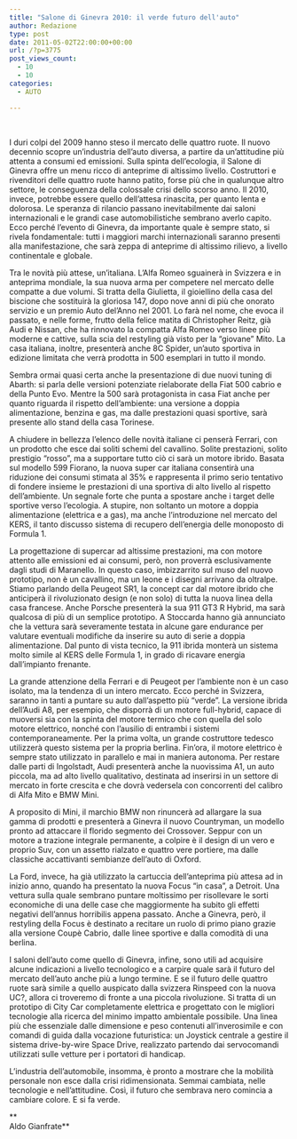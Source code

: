 ```yaml
---
title: "Salone di Ginevra 2010: il verde futuro dell'auto"
author: Redazione
type: post
date: 2011-05-02T22:00:00+00:00
url: /?p=3775
post_views_count:
  - 10
  - 10
categories:
  - AUTO

---
```

&nbsp;

I duri colpi del 2009 hanno steso il mercato delle quattro ruote. Il nuovo decennio scopre un&#8217;industria dell&#8217;auto diversa, a partire da un&#8217;attitudine pi&ugrave; attenta a consumi ed emissioni. Sulla spinta dell&#8217;ecologia, il Salone di Ginevra offre un menu ricco di anteprime di altissimo livello. Costruttori e rivenditori delle quattro ruote hanno patito, forse pi&ugrave; che in qualunque altro settore, le conseguenza della colossale crisi dello scorso anno. Il 2010, invece, potrebbe essere quello dell&rsquo;attesa rinascita, per quanto lenta e dolorosa. Le speranza di rilancio passano inevitabilmente dai saloni internazionali e le grandi case automobilistiche sembrano averlo capito. Ecco perch&eacute; l&rsquo;evento di Ginevra, da importante quale &egrave; sempre stato, si rivela fondamentale: tutti i maggiori marchi internazionali saranno presenti alla manifestazione, che sar&agrave; zeppa di anteprime di altissimo rilievo, a livello continentale e globale.

Tra le novit&agrave; pi&ugrave; attese, un&rsquo;italiana. L&rsquo;Alfa Romeo sguainer&agrave; in Svizzera e in anteprima mondiale, la sua nuova arma per competere nel mercato delle compatte a due volumi. Si tratta della Giulietta, il gioiellino della casa del biscione che sostituir&agrave; la gloriosa 147, dopo nove anni di pi&ugrave; che onorato servizio e un premio Auto del&rsquo;Anno nel 2001. Lo far&agrave; nel nome, che evoca il passato, e nelle forme, frutto della felice matita di Christopher Reitz, gi&agrave; Audi e Nissan, che ha rinnovato la compatta Alfa Romeo verso linee pi&ugrave; moderne e cattive, sulla scia del restyling gi&agrave; visto per la &ldquo;giovane&rdquo; Mito. La casa italiana, inoltre, presenter&agrave; anche 8C Spider, un&rsquo;auto sportiva in edizione limitata che verr&agrave; prodotta in 500 esemplari in tutto il mondo.

Sembra ormai quasi certa anche la presentazione di due nuovi tuning di Abarth: si parla delle versioni potenziate rielaborate della Fiat 500 cabrio e della Punto Evo. Mentre la 500 sar&agrave; protagonista in casa Fiat anche per quanto riguarda il rispetto dell&rsquo;ambiente: una versione a doppia alimentazione, benzina e gas, ma dalle prestazioni quasi sportive, sar&agrave; presente allo stand della casa Torinese.

A chiudere in bellezza l&rsquo;elenco delle novit&agrave; italiane ci penser&agrave; Ferrari, con un prodotto che esce dai soliti schemi del cavallino. Solite prestazioni, solito prestigio &ldquo;rosso&rdquo;, ma a supportare tutto ci&ograve; ci sar&agrave; un motore ibrido. Basata sul modello 599 Fiorano, la nuova super car italiana consentir&agrave; una riduzione dei consumi stimata al 35% e rappresenta il primo serio tentativo di fondere insieme le prestazioni di una sportiva di alto livello al rispetto dell&rsquo;ambiente. Un segnale forte che punta a spostare anche i target delle sportive verso l&rsquo;ecologia. A stupire, non soltanto un motore a doppia alimentazione (elettrica e a gas), ma anche l&rsquo;introduzione nel mercato del KERS, il tanto discusso sistema di recupero dell&rsquo;energia delle monoposto di Formula 1.

La progettazione di supercar ad altissime prestazioni, ma con motore attento alle emissioni ed ai consumi, per&ograve;, non proverr&agrave; esclusivamente dagli studi di Maranello. In questo caso, imbizzarrito sul muso del nuovo prototipo, non &egrave; un cavallino, ma un leone e i disegni arrivano da oltralpe. Stiamo parlando della Peugeot SR1, la concept car dal motore ibrido che anticiper&agrave; il rivoluzionato design (e non solo) di tutta la nuova linea della casa francese. Anche Porsche presenter&agrave; la sua 911 GT3 R Hybrid, ma sar&agrave; qualcosa di pi&ugrave; di un semplice prototipo. A Stoccarda hanno gi&agrave; annunciato che la vettura sar&agrave; severamente testata in alcune gare endurance per valutare eventuali modifiche da inserire su auto di serie a doppia alimentazione. Dal punto di vista tecnico, la 911 ibrida monter&agrave; un sistema molto simile al KERS delle Formula 1, in grado di ricavare energia dall&#8217;impianto frenante.

La grande attenzione della Ferrari e di Peugeot per l&rsquo;ambiente non &egrave; un caso isolato, ma la tendenza di un intero mercato. Ecco perch&eacute; in Svizzera, saranno in tanti a puntare su auto dall&rsquo;aspetto pi&ugrave; &ldquo;verde&rdquo;. La versione ibrida dell&rsquo;Audi A8, per esempio, che disporr&agrave; di un motore full&#45;hybrid, capace di muoversi sia con la spinta del motore termico che con quella del solo motore elettrico, nonch&eacute; con l&rsquo;ausilio di entrambi i sistemi contemporaneamente. Per la prima volta, un grande costruttore tedesco utilizzer&agrave; questo sistema per la propria berlina. Fin&rsquo;ora, il motore elettrico &egrave; sempre stato utilizzato in parallelo e mai in maniera autonoma. Per restare dalle parti di Ingolstadt, Audi presenter&agrave; anche la nuovissima A1, un auto piccola, ma ad alto livello qualitativo, destinata ad inserirsi in un settore di mercato in forte crescita e che dovr&agrave; vedersela con concorrenti del calibro di Alfa Mito e BMW Mini.

A proposito di Mini, il marchio BMW non rinuncer&agrave; ad allargare la sua gamma di prodotti e presenter&agrave; a Ginevra il nuovo Countryman, un modello pronto ad attaccare il florido segmento dei Crossover. Seppur con un motore a trazione integrale permanente, a colpire &egrave; il design di un vero e proprio Suv, con un assetto rialzato e quattro vere portiere, ma dalle classiche accattivanti sembianze dell&#8217;auto di Oxford.

La Ford, invece, ha gi&agrave; utilizzato la cartuccia dell&#8217;anteprima pi&ugrave; attesa ad in inizio anno, quando ha presentato la nuova Focus &ldquo;in casa&rdquo;, a Detroit. Una vettura sulla quale sembrano puntare moltissimo per risollevare le sorti economiche di una delle case che maggiormente ha subito gli effetti negativi dell&#8217;annus horribilis appena passato. Anche a Ginevra, per&ograve;, il restyling della Focus &egrave; destinato a recitare un ruolo di primo piano grazie alla versione Coup&egrave; Cabrio, dalle linee sportive e dalla comodit&agrave; di una berlina.

I saloni dell&#8217;auto come quello di Ginevra, infine, sono utili ad acquisire alcune indicazioni a livello tecnologico e a carpire quale sar&agrave; il futuro del mercato dell&#8217;auto anche pi&ugrave; a lungo termine. E se il futuro delle quattro ruote sar&agrave; simile a quello auspicato dalla svizzera Rinspeed con la nuova UC?, allora ci troveremo di fronte a una piccola rivoluzione. Si tratta di un prototipo di City Car completamente elettrica e progettato con le migliori tecnologie alla ricerca del minimo impatto ambientale possibile. Una linea pi&ugrave; che essenziale dalle dimensione e peso contenuti all&#8217;inverosimile e con comandi di guida dalla vocazione futuristica: un Joystick centrale a gestire il sistema drive&#45;by&#45;wire Space Drive, realizzato partendo dai servocomandi utilizzati sulle vetture per i portatori di handicap.

L&#8217;industria dell&#8217;automobile, insomma, &egrave; pronto a mostrare che la mobilit&agrave; personale non esce dalla crisi ridimensionata. Semmai cambiata, nelle tecnologie e nell&#8217;attitudine. Cos&igrave;, il futuro che sembrava nero comincia a cambiare colore. E si fa verde.

**  
Aldo Gianfrate**&nbsp;